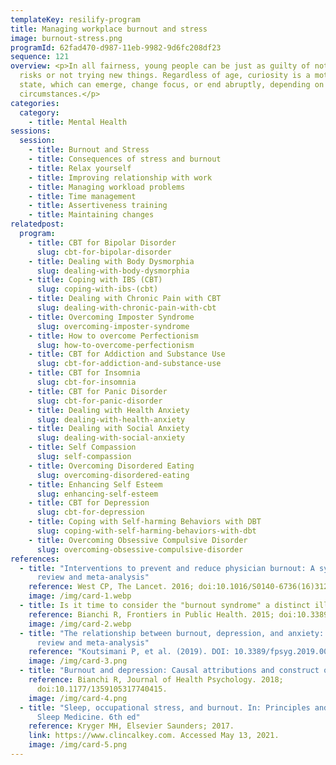 ```yaml
---
templateKey: resilify-program
title: Managing workplace burnout and stress
image: burnout-stress.png
programId: 62fad470-d987-11eb-9982-9d6fc208df23
sequence: 121
overview: <p>In all fairness, young people can be just as guilty of not taking
  risks or not trying new things. Regardless of age, curiosity is a motivational
  state, which can emerge, change focus, or end abruptly, depending on the
  circumstances.</p>
categories:
  category:
    - title: Mental Health
sessions:
  session:
    - title: Burnout and Stress
    - title: Consequences of stress and burnout
    - title: Relax yourself
    - title: Improving relationship with work
    - title: Managing workload problems
    - title: Time management
    - title: Assertiveness training
    - title: Maintaining changes
relatedpost:
  program:
    - title: CBT for Bipolar Disorder
      slug: cbt-for-bipolar-disorder
    - title: Dealing with Body Dysmorphia
      slug: dealing-with-body-dysmorphia
    - title: Coping with IBS (CBT)
      slug: coping-with-ibs-(cbt)
    - title: Dealing with Chronic Pain with CBT
      slug: dealing-with-chronic-pain-with-cbt
    - title: Overcoming Imposter Syndrome
      slug: overcoming-imposter-syndrome
    - title: How to overcome Perfectionism
      slug: how-to-overcome-perfectionism
    - title: CBT for Addiction and Substance Use
      slug: cbt-for-addiction-and-substance-use
    - title: CBT for Insomnia
      slug: cbt-for-insomnia
    - title: CBT for Panic Disorder
      slug: cbt-for-panic-disorder
    - title: Dealing with Health Anxiety
      slug: dealing-with-health-anxiety
    - title: Dealing with Social Anxiety
      slug: dealing-with-social-anxiety
    - title: Self Compassion
      slug: self-compassion
    - title: Overcoming Disordered Eating
      slug: overcoming-disordered-eating
    - title: Enhancing Self Esteem
      slug: enhancing-self-esteem
    - title: CBT for Depression
      slug: cbt-for-depression
    - title: Coping with Self-harming Behaviors with DBT
      slug: coping-with-self-harming-behaviors-with-dbt
    - title: Overcoming Obsessive Compulsive Disorder
      slug: overcoming-obsessive-compulsive-disorder
references:
  - title: "Interventions to prevent and reduce physician burnout: A systematic
      review and meta-analysis"
    reference: West CP, The Lancet. 2016; doi:10.1016/S0140-6736(16)31279-X.
    image: /img/card-1.webp
  - title: Is it time to consider the "burnout syndrome" a distinct illness?
    reference: Bianchi R, Frontiers in Public Health. 2015; doi:10.3389/fpubh.2015.00158.
    image: /img/card-2.webp
  - title: "The relationship between burnout, depression, and anxiety: A systematic
      review and meta-analysis"
    reference: "Koutsimani P, et al. (2019). DOI: 10.3389/fpsyg.2019.00284"
    image: /img/card-3.png
  - title: "Burnout and depression: Causal attributions and construct overlap"
    reference: Bianchi R, Journal of Health Psychology. 2018;
      doi:10.1177/1359105317740415.
    image: /img/card-4.png
  - title: "Sleep, occupational stress, and burnout. In: Principles and Practice of
      Sleep Medicine. 6th ed"
    reference: Kryger MH, Elsevier Saunders; 2017.
    link: https://www.clincalkey.com. Accessed May 13, 2021.
    image: /img/card-5.png
---
```

